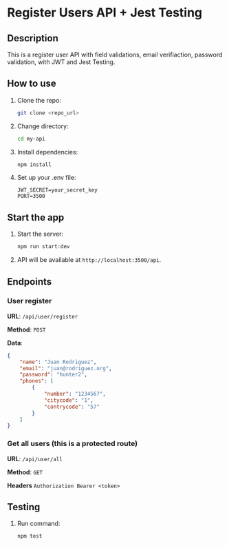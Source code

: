 # Register Users API + Jest Testing

## Description
This is a register user API with field validations, email verifiaction, password validation, with JWT and Jest Testing.

## How to use

1. Clone the repo:
    ```bash
    git clone <repo_url>
    ```
2. Change directory:
    ```bash
    cd my-api
    ```
3. Install dependencies:
    ```bash
    npm install
    ```
4. Set up your .env file:
    ```plaintext
    JWT_SECRET=your_secret_key
    PORT=3500
    ```

## Start the app

1. Start the server:
    ```bash
    npm run start:dev
    ```

2. API will be available at `http://localhost:3500/api`.

## Endpoints

### User register

**URL**: `/api/user/register`

**Method**: `POST`

**Data**:
```json
{
    "name": "Juan Rodriguez",
    "email": "juan@rodriguez.org",
    "password": "hunter2",
    "phones": [
        {
            "number": "1234567",
            "citycode": "1",
            "contrycode": "57"
        }
    ]
}
```

### Get all users (this is a protected route)

**URL**: `/api/user/all`

**Method**: `GET`

**Headers** `Authorization Bearer <token>`

## Testing
1. Run command:
    ```bash
    npm test
    ```
